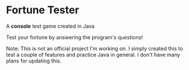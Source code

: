 # Fortune Tester
A <b>console</b> test game created in Java

Test your fortune by answering the program's questions!

Note: This is not an official project I'm working on. I simply created this to test a couple of features and practice Java in general. I don't have many plans for updating this.
